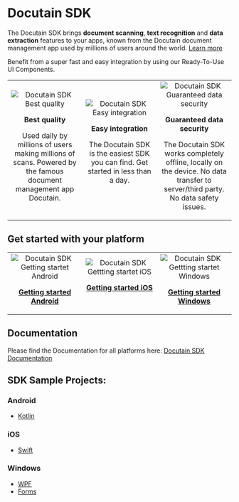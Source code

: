 # Docutain SDK

The Docutain SDK brings <b>document scanning</b>, <b>text recognition</b> and <b>data extraction</b> features to your apps, known from the Docutain document management app used by millions of users around the world. [Learn more](https://sdk.docutain.com "Docutain SDK Homepage")

Benefit from a super fast and easy integration by using our Ready-To-Use UI Components.

<table width="100%"  style="border:0px solid white; width:100%;">
    <tr style="border: 0px;">
        <td align="center" width="33%" style="border:0px; width:33.33%">
            <img src="https://docs.docutain.com/img/bestscanner.svg" alt="Docutain SDK Best quality"/>
            <p>
            <b>Best quality</b>
            </p>
            <p>
            Used daily by millions of users making millions of scans. Powered by the famous document management app Docutain.
            </p>
        </td>
        <td align="center" width="33%" style="border:0px; width:33.33%">
            <img src="https://docs.docutain.com/img/datasafety.svg" alt="Docutain SDK Easy integration"/>
            <p>
            <b>Easy integration</b>
            </p>
            <p>
                The Docutain SDK is the easiest SDK you can find. Get started in less than a day.</br></br>
            </p>
        </td>
        <td align="center" width="33%" style="border:0px; width:33.33%">
            <img src="https://docs.docutain.com/img/bestscanner.svg" alt="Docutain SDK Guaranteed data security"/>
            <p>
            <b>Guaranteed data security</b>
            </p>
            <p>
            The Docutain SDK works completely offline, locally on the device. No data transfer to server/third party. No data safety issues.
            </p>
        </td>
    </tr>
</table>

## Get started with your platform

<table width="100%"  style="border:0px solid white; width:100%;">
    <tr style="border: 0px;">
        <td align="center" width="33%" style="border:0px; width:33.33%">
            <img src="https://sdk.docutain.com/Content/images/android.svg" alt="Docutain SDK Getting startet Android"/>
            <p>
            <b><a href="https://docs.docutain.com/docs/Android/intro" title="Docutain SDK documentation">Getting started Android</a></b>
            </p>
        </td>
        <td align="center" width="33%" style="border:0px; width:33.33%">
            <img src="https://sdk.docutain.com/Content/images/apple.svg" alt="Docutain SDK Gettting startet iOS"/>
            <p>
            <b><a href="https://docs.docutain.com/docs/iOS/intro" title="Docutain SDK documentation">Getting started iOS</br></br></a></b>
            </p>
        </td>
        <td align="center" width="33%" style="border:0px; width:33.33%">
            <img src="https://sdk.docutain.com/Content/images/windows.png" alt="Docutain SDK Gettting startet Windows"/>
            <p>
            <b><a href="https://docs.docutain.com/docs/Windows/intro" title="Docutain SDK documentation">Getting started Windows</a></b>
            </p>
        </td>
    </tr>
</table>

## Documentation
Please find the Documentation for all platforms here: [Docutain SDK Documentation](https://docs.docutain.com "Docutain SDK Documentation")

## SDK Sample Projects:

### Android
- [Kotlin](https://github.com/Docutain/Docutain-SDK-Example-Android-Kotlin)

### iOS
- [Swift](https://github.com/Docutain/Docutain-SDK-Example-iOS-Swift)

### Windows
- [WPF](https://github.com/Docutain/Docutain-SDK-Example-Windows-WPF-.NET-Framework)
- [Forms](https://github.com/Docutain/Docutain-SDK-Example-Windows-Forms-.NET-Framework)
